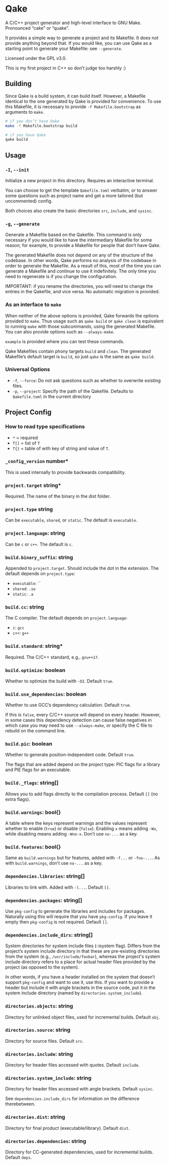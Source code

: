 # Qake

A C/C++ project generator and high-level interface to GNU Make. Pronounced “cake” or “quake”.

It provides a simple way to generate a project and its Makefile. It does not provide anything beyond that. If you would like, you can use Qake as a starting point to generate your Makefile: see `--generate`.

Licensed under the GPL v3.0.

This is my first project in C++ so don’t judge too harshly :)

## Building

Since Qake is a build system, it can build itself. However, a Makefile identical to the one generated by Qake is provided for convenience. To use this Makefile, it is necessary to provide `-f Makefile.bootstrap` as arguments to `make`.

```bash
# if you don’t have Qake
make -f Makefile.bootstrap build

# if you have Qake
qake build
```

## Usage

### `-I`, `--init`

Initialize a new project in this directory. Requires an interactive terminal.

You can choose to get the template `Qakefile.toml` verbatim, or to answer some questions such as project name and get a more tailored (but uncommented) config.

Both choices also create the basic directories `src`, `include`, and `sysinc`.

### `-g`, `--generate`

Generate a Makefile based on the Qakefile. This command is only necessary if you would like to have the intermediary Makefile for some reason; for example, to provide a Makefile for people that don’t have Qake.

The generated Makefile does not depend on any of the structure of the codebase. In other words, Qake performs no analysis of the codebase in order to generate the Makefile. As a result of this, most of the time you can generate a Makefile and continue to use it indefinitely. The only time you need to regenerate is if you change the configuration.

IMPORTANT: if you rename the directories, you will need to change the entries in the Qakefile, and vice versa. No automatic migration is provided.

### As an interface to `make`

When neither of the above options is provided, Qake forwards the options provided to `make`. Thus usage such as `qake build` or `qake clean` is equivalent to running `make` with those subcommands, using the generated Makefile. You can also provide options such as `--always-make`.

`example` is provided where you can test these commands.

Qake Makefiles contain phony targets `build` and `clean`. The generated Makefile’s default target is `build`, so just `qake` is the same as `qake build`.

### Universal Options

- `-f`, `--force`: Do not ask questions such as whether to overwrite existing files.
- `-p`, `--project`: Specify the path of the Qakefile. Defaults to `Qakefile.toml` in the current directory

## Project Config

### How to read type specifications

- `*` = required
- `T[]` = list of `T`
- `T{}` = table of with key of string and value of `T`.

### `_config_version` number*

This is used internally to provide backwards compatibility.

### `project.target` string*

Required. The name of the binary in the dist folder.

### `project.type` string

Can be `executable`, `shared`, or `static`. The default is `executable`.

### `project.language`: string

Can be `c` or `c++`. The default is `c`.

### `build.binary_suffix`: string

Appended to `project.target`. Should include the dot in the extension. The default depends on `project.type`:

- `executable`: ``
- `shared`: `.so`
- `static`: `.a`

### `build.cc`: string

The C compiler. The default depends on `project.language`:

- `c`: `gcc`
- `c++`: `g++`

### `build.standard`: string*

Required. The C/C++ standard, e.g., `gnu++17`.

### `build.optimize`: boolean

Whether to optimize the build with `-O2`. Default `true`.

### `build.use_dependencies`: boolean

Whether to use GCC’s dependency calculation. Default `true`.

If this is `false`, every C/C++ source will depend on every header. However, in some cases this dependency detection can cause false negatives in which case you may need to use `--always-make`, or specify the C file to rebuild on the command line.

### `build.pic`: boolean

Whether to generate position-independent code. Default `true`.

The flags that are added depend on the project type: PIC flags for a library and PIE flags for an executable.

### `build._flags`: string[]

Allows you to add flags directly to the compilation process. Default `[]` (no extra flags).

### `build.warnings`: bool{}

A table where the keys represent warnings and the values represent whether to enable (`true`) or disable (`false`). Enabling `x` means adding `-Wx`, while disabling means adding `-Wno-x`. Don’t use `no-...` as a key.

### `build.features`: bool{}

Same as `build.warnings` but for features, added with `-f...` or `-fno-...`. As with `build.warnings`, don’t use `no-...` as a key.

### `dependencies.libraries`: string[]

Libraries to link with. Added with `-l...`. Default `[]`.

### `dependencies.packages`: string[]

Use `pkg-config` to generate the libraries and includes for packages. Naturally using this will require that you have `pkg-config`. If you leave it empty then `pkg-config` is not required. Default `[]`.

### `dependencies.include_dirs`: string[]

System directories for system include files (-isystem flag). Differs from the project’s system include directory in that these are pre-existing directories from the system (e.g., `/usr/include/foobar`), whereas the project's system include directory refers to a place for actual header files provided by the project (as opposed to the system).

In other words, if you have a header installed on the system that doesn’t support `pkg-config` and want to use it, use this. If you want to provide a header but include it with angle brackets in the source code, put it in the system include directory (named by `directories.system_include`).

### `directories.objects`: string

Directory for unlinked object files, used for incremental builds. Default `obj`.

### `directories.source`: string

Directory for source files. Default `src`.

### `directories.include`: string

Directory for header files accessed with quotes. Default `include`.

### `directories.system_include`: string

Directory for header files accessed with angle brackets. Default `sysinc`.

See `dependencies.include_dirs` for information on the difference therebetween.

### `directories.dist`: string

Directory for final product (executable/library). Default `dist`.

### `directories.dependencies`: string

Directory for CC-generated dependencies, used for incremental builds. Default `deps`.
